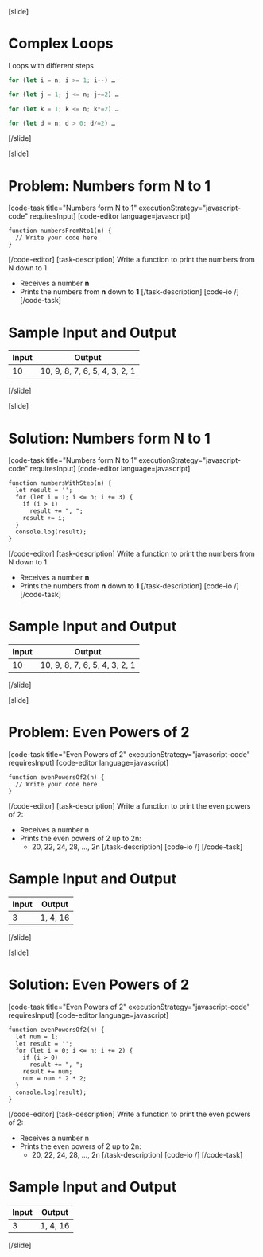 [slide]
# Complex Loops
Loops with different steps
```js
for (let i = n; i >= 1; i--) …
```
```js
for (let j = 1; j <= n; j+=2) …
```
```js
for (let k = 1; k <= n; k*=2) …
```
```js
for (let d = n; d > 0; d/=2) …
```
[/slide]

[slide]
# Problem: Numbers form N to 1
[code-task title="Numbers form N to 1" executionStrategy="javascript-code" requiresInput]
[code-editor language=javascript]
```
function numbersFromNto1(n) {
  // Write your code here
}
```
[/code-editor]
[task-description]
Write a function to print the numbers from N down to 1

* Receives a number **n**
* Prints the numbers from **n** down to **1**
[/task-description]
[code-io /]
[/code-task]
# Sample Input and Output
|Input|Output|
|-----|------|
|10|10, 9, 8, 7, 6, 5, 4, 3, 2, 1|
[/slide]

[slide]
# Solution: Numbers form N to 1
[code-task title="Numbers form N to 1" executionStrategy="javascript-code" requiresInput]
[code-editor language=javascript]
```
function numbersWithStep(n) {
  let result = '';
  for (let i = 1; i <= n; i += 3) {
    if (i > 1)
      result += ", ";
    result += i;
  }
  console.log(result);
}
```
[/code-editor]
[task-description]
Write a function to print the numbers from N down to 1

* Receives a number **n**
* Prints the numbers from **n** down to **1**
[/task-description]
[code-io /]
[/code-task]
# Sample Input and Output
|Input|Output|
|-----|------|
|10|10, 9, 8, 7, 6, 5, 4, 3, 2, 1|
[/slide]

[slide]
# Problem: Even Powers of 2
[code-task title="Even Powers of 2" executionStrategy="javascript-code" requiresInput]
[code-editor language=javascript]
```
function evenPowersOf2(n) {
  // Write your code here
}
```
[/code-editor]
[task-description]
Write a function to print the even powers of 2:

* Receives a number n
* Prints the even powers of 2 up to 2n:
    * 20, 22, 24, 28, …, 2n
[/task-description]
[code-io /]
[/code-task]
# Sample Input and Output
|Input|Output|
|-----|------|
|3|1, 4, 16|
[/slide]

[slide]
# Solution: Even Powers of 2
[code-task title="Even Powers of 2" executionStrategy="javascript-code" requiresInput]
[code-editor language=javascript]
```
function evenPowersOf2(n) {
  let num = 1;
  let result = '';
  for (let i = 0; i <= n; i += 2) {
    if (i > 0)
      result += ", ";
    result += num;
    num = num * 2 * 2;
  }
  console.log(result);
}
```
[/code-editor]
[task-description]
Write a function to print the even powers of 2:

* Receives a number n
* Prints the even powers of 2 up to 2n:
    * 20, 22, 24, 28, …, 2n
[/task-description]
[code-io /]
[/code-task]
# Sample Input and Output
|Input|Output|
|-----|------|
|3|1, 4, 16|
[/slide]